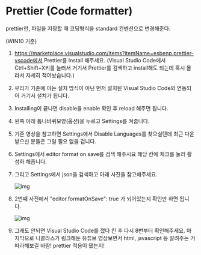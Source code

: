 # Prettier (Code formatter)

prettier란, 파일을 저장할 때 코딩형식을 standard 컨벤션으로 변경해준다.

(WIN10 기준)

1.  https://marketplace.visualstudio.com/items?itemName=esbenp.prettier-vscode에서 Prettier를 Install 해주세요. (Visual Studio Code에서 Ctrl+Shift+X키를 눌러서 거기서 Prettier를 검색하고 install해도 되는데 혹시 몰라서 자세히 적어놨습니다.) 

2. 우리가 기존에 아는 설치 방식이 아닌 먼저 설치된 Visual Studio Code와 연동되어 거기서 설치가 됩니다. 

3. Installing이 끝나면 disable을 enable 확인 후 reload 해주면 됩니다. 

4. 왼쪽 아래 톱니바퀴모양(옵션)을 누르고 Settings를 켜줍니다. 

5. 기존 영상을 참고하면 Settings에서  Disable Languages를 찾으실텐데 최근 다운 받으신 분들은 그럴 필요 없을 겁니다. 

6. Settings에서 editor format on save를 검색 해주시요 해당 칸에 체크를 눌러 활성화 해줍니다. 

7. 그리고 Settings에서 json을 검색하고 아래 사진을 참고해주세요. 

   ![img](https://cdn.filestackcontent.com/WJublZiDRtGv2pyWpU0I)

8. 2번째 사진에서  "editor.formatOnSave": true 가 되어있는지 확인만 하면 됩니다. 

   ![img](https://cdn.filestackcontent.com/wucfFTQTSOUjzVWlVv1n)

9. 그래도 안되면 Visual Studio Code를 껐다 킨 후 다시 8번부터 확인해주세요. 마지막으로 니콜라스가 링크해둔 유튜브 영상보면서 html, javascript 등 알려주는 거 따라해보길 바람! prettier 적용이 됐는지!

